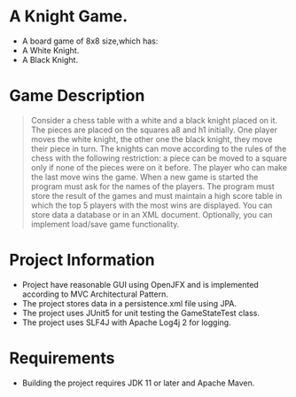 # A Knight Game.
* A board game of 8x8 size,which has:
* A White Knight.
* A Black Knight.
&nbsp;
# Game Description
> Consider a chess table with a white and a black knight placed on it. The pieces are placed on the squares a8 and h1 initially. One player moves the white knight, the other one the black knight, they move their piece in turn. The knights can move according to the rules of the chess with the following restriction: a piece can be moved to a square only if none of the pieces were on it before. The player who can make the last move wins the game.
>When a new game is started the program must ask for the names of the players. The program must store the result of the games and must maintain a high score table in which the top 5 players with the most wins are displayed.
>You can store data a database or in an XML document. Optionally, you can implement load/save game functionality.
&nbsp;
# Project Information
* Project have reasonable GUI using OpenJFX and is implemented according to MVC Architectural Pattern.
* The project stores data in a persistence.xml file using JPA.
* The project uses JUnit5 for unit testing the GameStateTest class.
* The project uses SLF4J with Apache Log4j 2 for logging.
&nbsp;
# Requirements
* Building the project requires JDK 11 or later and Apache Maven.
&nbsp;


